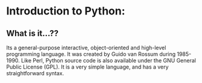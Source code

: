 # Introduction to Python:

## What is it...??
Its a general-purpose interactive, object-oriented and high-level programming language. It was created by Guido van Rossum during 1985- 1990. Like Perl, Python source code is also available under the GNU General Public License (GPL). It is a very simple language, and has a very straightforward syntax. 
